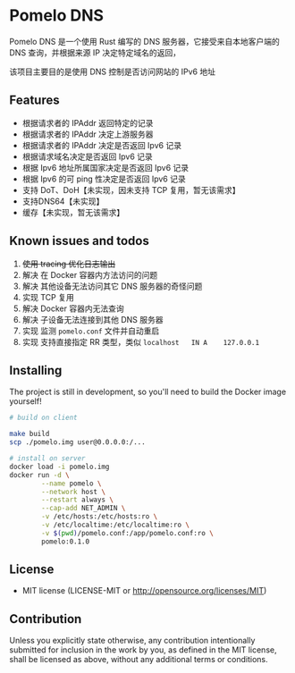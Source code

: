 # Pomelo DNS

Pomelo DNS 是一个使用 Rust 编写的 DNS 服务器，它接受来自本地客户端的 DNS 查询，并根据来源 IP 决定特定域名的返回，

该项目主要目的是使用 DNS 控制是否访问网站的 IPv6 地址

## Features

- 根据请求者的 IPAddr 返回特定的记录
- 根据请求者的 IPAddr 决定上游服务器
- 根据请求者的 IPAddr 决定是否返回 Ipv6 记录
- 根据请求域名决定是否返回 Ipv6 记录
- 根据 Ipv6 地址所属国家决定是否返回 Ipv6 记录
- 根据 Ipv6 的可 ping 性决定是否返回 Ipv6 记录
- 支持 DoT、DoH【未实现，因未支持 TCP 复用，暂无该需求】
- 支持DNS64【未实现】
- 缓存【未实现，暂无该需求】

## Known issues and todos

1. ~~使用 tracing 优化日志输出~~
2. 解决 在 Docker 容器内方法访问的问题
3. 解决 其他设备无法访问其它 DNS 服务器的奇怪问题
4. 实现 TCP 复用
5. 解决 Docker 容器内无法查询
6. 解决 子设备无法连接到其他 DNS 服务器
7. 实现 监测 `pomelo.conf` 文件并自动重启
8. 实现 支持直接指定 RR 类型，类似 `localhost   IN A    127.0.0.1`

## Installing

The project is still in development, so you'll need to build the Docker image yourself!

```bash
# build on client

make build
scp ./pomelo.img user@0.0.0.0:/...

# install on server
docker load -i pomelo.img
docker run -d \
        --name pomelo \
        --network host \
        --restart always \
        --cap-add NET_ADMIN \
        -v /etc/hosts:/etc/hosts:ro \
        -v /etc/localtime:/etc/localtime:ro \
        -v $(pwd)/pomelo.conf:/app/pomelo.conf:ro \
        pomelo:0.1.0
```

## License

- MIT license (LICENSE-MIT or http://opensource.org/licenses/MIT)

## Contribution

Unless you explicitly state otherwise, any contribution intentionally submitted for inclusion in the work by you, as
defined in the MIT license, shall be licensed as above, without any additional terms or conditions.